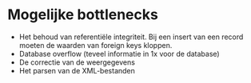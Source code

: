 # Mogelijke bottlenecks

- Het behoud van referentiële integriteit. Bij een insert van een record moeten de waarden van foreign keys kloppen.
- Database overflow (teveel informatie in 1x voor de database)
- De correctie van de weergegevens
- Het parsen van de XML-bestanden